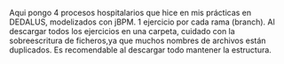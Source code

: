 Aqui pongo 4 procesos hospitalarios que hice en mis prácticas en DEDALUS, modelizados con jBPM.
1 ejercicio por cada rama (branch).
Al descargar todos los ejercicios en una carpeta, cuidado con la sobreescritura de ficheros,ya que muchos nombres de archivos están duplicados.
Es recomendable al descargar todo mantener la estructura.
